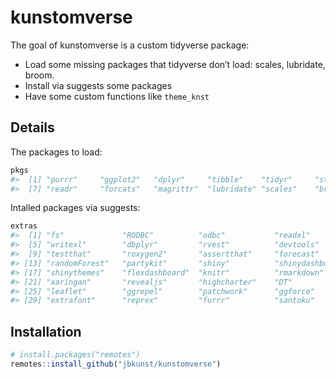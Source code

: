 
<!-- README.md is generated from README.Rmd. Please edit that file -->

# kunstomverse

<!-- badges: start -->

<!-- badges: end -->

The goal of kunstomverse is a custom tidyverse package:

  - Load some missing packages that tidyverse don’t load: scales,
    lubridate, broom.
  - Install via suggests some packages
  - Have some custom functions like `theme_knst`

## Details

The packages to load:

``` r
pkgs
#>  [1] "purrr"     "ggplot2"   "dplyr"     "tibble"    "tidyr"     "stringr"  
#>  [7] "readr"     "forcats"   "magrittr"  "lubridate" "scales"    "broom"
```

Intalled packages via suggests:

``` r
extras
#>  [1] "fs"             "RODBC"          "odbc"           "readxl"        
#>  [5] "writexl"        "dbplyr"         "rvest"          "devtools"      
#>  [9] "testthat"       "roxygen2"       "assertthat"     "forecast"      
#> [13] "randomForest"   "partykit"       "shiny"          "shinydashboard"
#> [17] "shinythemes"    "flexdashboard"  "knitr"          "rmarkdown"     
#> [21] "xaringan"       "revealjs"       "highcharter"    "DT"            
#> [25] "leaflet"        "ggrepel"        "patchwork"      "ggforce"       
#> [29] "extrafont"      "reprex"         "furrr"          "santoku"
```

## Installation

``` r
# install.packages("remotes")
remotes::install_github("jbkunst/kunstomverse")
```

